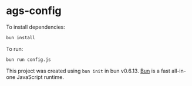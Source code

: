 # ags-config

To install dependencies:

```bash
bun install
```

To run:

```bash
bun run config.js
```

This project was created using `bun init` in bun v0.6.13. [Bun](https://bun.sh) is a fast all-in-one JavaScript runtime.
